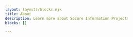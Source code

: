 ```yaml
---
layout: layouts/blocks.njk
title: About
description: Learn more about Secure Information Project!
blocks: []

---
```

